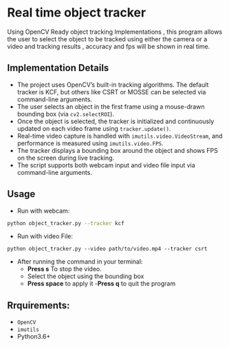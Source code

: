 # Real time object tracker 
Using OpenCV Ready  object tracking Implementations , this program allows the user to select the object to be tracked using either the camera or a video and tracking results , accuracy and fps will be shown in real time.

## Implementation Details

- The project uses OpenCV’s built-in tracking algorithms. The default tracker is KCF, but others like CSRT or MOSSE can be selected via command-line arguments.
- The user selects an object in the first frame using a mouse-drawn bounding box (via `cv2.selectROI`).
- Once the object is selected, the tracker is initialized and continuously updated on each video frame using `tracker.update()`.
- Real-time video capture is handled with `imutils.video.VideoStream`, and performance is measured using `imutils.video.FPS`.
- The tracker displays a bounding box around the object and shows FPS on the screen during live tracking.
- The script supports both webcam input and video file input via command-line arguments.

##  Usage
- Run with webcam:
```bash
python object_tracker.py --tracker kcf
```
- Run with video File:
```
python object_tracker.py --video path/to/video.mp4 --tracker csrt
```
- After running the command in your terminal:
  - **Press s** To stop the video.
  - Select the object using the bounding box
  - **Press space** to apply it
  -**Press q** to quit the program
## Rrquirements:
- `OpenCV`
- `imutils`
- Python3.6+
